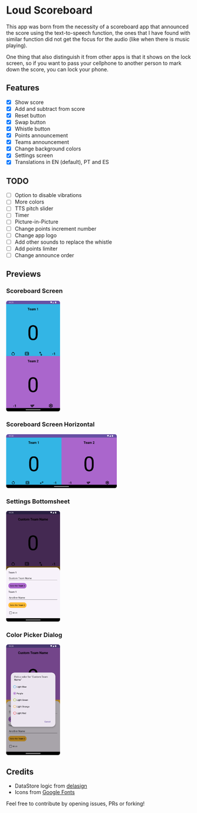# Loud Scoreboard

This app was born from the necessity of a scoreboard app that announced the score using the
text-to-speech function, the ones that I have found with similar function did not get the focus for
the audio (like when there is music playing).

One thing that also distinguish it from other apps is that it shows on the lock screen, so if you
want to pass your cellphone to another person to mark down the score, you can lock your phone.

## Features

- [x] Show score
- [x] Add and subtract from score
- [x] Reset button
- [x] Swap button
- [x] Whistle button
- [x] Points announcement
- [x] Teams announcement
- [x] Change background colors
- [x] Settings screen
- [x] Translations in EN (default), PT and ES

## TODO

- [ ] Option to disable vibrations
- [ ] More colors
- [ ] TTS pitch slider
- [ ] Timer
- [ ] Picture-in-Picture
- [ ] Change points increment number
- [ ] Change app logo
- [ ] Add other sounds to replace the whistle
- [ ] Add points limiter
- [ ] Change announce order

## Previews

### Scoreboard Screen
<img src="images/main_vertical.png" height="300" alt="Scoreboard Screen">

### Scoreboard Screen Horizontal
<img src="images/main_horizontal.png" width="300" alt="Scoreboard Screen Horizontal">

### Settings Bottomsheet
<img src="images/settings.png" height="300" alt="Settings Bottomsheet">

### Color Picker Dialog
<img src="images/color_picker.png" height="300" alt="Color Picker Dialog">

## Credits

- DataStore logic from [delasign](https://www.delasign.com/blog/android-studio-kotlin-data-store/)
- Icons from [Google Fonts](https://fonts.google.com/icons)

Feel free to contribute by opening issues, PRs or forking!
